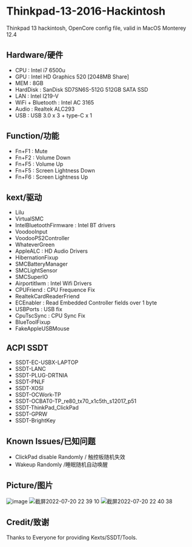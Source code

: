 # Thinkpad-13-2016-Hackintosh
Thinkpad 13 hackintosh, OpenCore config file, valid in MacOS Monterey 12.4
## Hardware/硬件
- CPU : Intel i7 6500u 
- GPU : Intel HD Graphics 520 [2048MB Share]
- MEM : 8GB
- HardDisk : SanDisk SD7SN6S-512G 512GB SATA SSD
- LAN : Intel I219-V
- WiFi + Bluetooth : Intel AC 3165
- Audio : Realtek ALC293
- USB : USB 3.0 x 3 + type-C x 1
## Function/功能
- Fn+F1 : Mute
- Fn+F2 : Volume Down
- Fn+F5 : Volume Up
- Fn+F5 : Screen Lightness Down
- Fn+F6 : Screen Lightness Up
## kext/驱动
- Lilu
- VirtualSMC
- IntelBluetoothFirmware : Intel BT drivers
- VoodooInput
- VoodooPS2Controller
- WhateverGreen
- AppleALC : HD Audio Drivers
- HibernationFixup 
- SMCBatteryManager
- SMCLightSensor
- SMCSuperIO
- Airportitlwm : Intel Wifi Drivers
- CPUFriend : CPU Frequence Fix
- RealtekCardReaderFriend
- ECEnabler : Read Embedded Controller fields over 1 byte
- USBPorts : USB fix
- CpuTscSync : CPU Sync Fix
- BlueToolFixup
- FakeAppleUSBMouse
## ACPI SSDT
- SSDT-EC-USBX-LAPTOP
- SSDT-LANC
- SSDT-PLUG-DRTNIA
- SSDT-PNLF
- SSDT-XOSI
- SSDT-OCWork-TP
- SSDT-OCBAT0-TP_re80_tx70_x1c5th_s12017_p51
- SSDT-ThinkPad_ClickPad
- SSDT-GPRW
- SSDT-BrightKey
## Known Issues/已知问题
- ClickPad disable Randomly / 触控板随机失效
- Wakeup Randomly /睡眠随机自动唤醒
## Picture/图片
![image](https://user-images.githubusercontent.com/34964159/180008550-e4b2968a-17e3-41a3-88f0-5dad44318e0e.png)
![截屏2022-07-20 22 39 10](https://user-images.githubusercontent.com/34964159/180010623-6acf1e4c-fef6-4a15-bc48-64a40609af0b.png)
![截屏2022-07-20 22 40 38](https://user-images.githubusercontent.com/34964159/180010827-58618811-0a7e-4f2d-a68c-c8785108a664.png)

## Credit/致谢
Thanks to Everyone for providing Kexts/SSDT/Tools.
